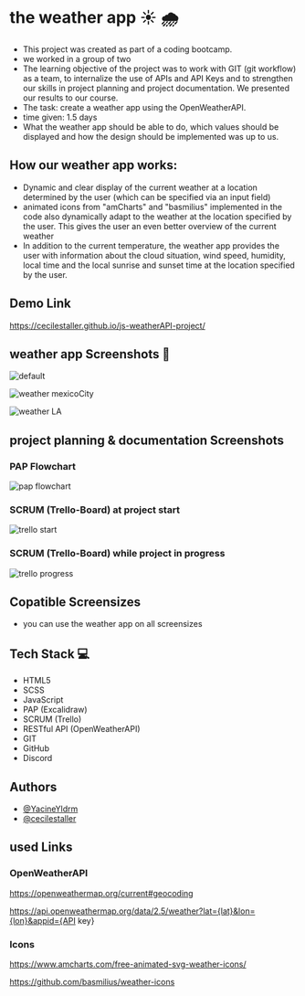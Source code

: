 # the weather app ☀️ 🌧️

- This project was created as part of a coding bootcamp.
- we worked in a group of two
- The learning objective of the project was to work with GIT (git workflow) as a team, to internalize the use of APIs and API Keys and to strengthen our skills in project planning and project documentation. We presented our results to our course.
- The task: create a weather app using the OpenWeatherAPI.
- time given: 1.5 days
- What the weather app should be able to do, which values should be displayed and how the design should be implemented was up to us.

## How our weather app works:

- Dynamic and clear display of the current weather at a location determined by the user (which can be specified via an input field)
- animated icons from "amCharts" and "basmilius" implemented in the code also dynamically adapt to the weather at the location specified by the user. This gives the user an even better overview of the current weather
- In addition to the current temperature, the weather app provides the user with information about the cloud situation, wind speed, humidity, local time and the local sunrise and sunset time at the location specified by the user.

## Demo Link

https://cecilestaller.github.io/js-weatherAPI-project/

## weather app Screenshots 📸

![default](./assets/img/default_sc.png)

![weather mexicoCity](./assets/img/mexico_city_sc.png)

![weather LA](./assets/img/LA_sc.png)

## project planning & documentation Screenshots

### PAP Flowchart

![pap flowchart](./assets/img/weatherApp_flowChart.png)

### SCRUM (Trello-Board) at project start

![trello start](./assets/img/weatherApp_project_starting.png)

### SCRUM (Trello-Board) while project in progress

![trello progress](./assets/img/weatherApp_project_in_progress.png)

## Copatible Screensizes

- you can use the weather app on all screensizes

## Tech Stack 💻

- HTML5
- SCSS
- JavaScript
- PAP (Excalidraw)
- SCRUM (Trello)
- RESTful API (OpenWeatherAPI)
- GIT
- GitHub
- Discord

## Authors

- [@YacineYldrm](https://github.com/YacineYldrm)
- [@cecilestaller](https://github.com/cecilestaller)

## used Links

### OpenWeatherAPI

https://openweathermap.org/current#geocoding

https://api.openweathermap.org/data/2.5/weather?lat={lat}&lon={lon}&appid={API key}

### Icons

https://www.amcharts.com/free-animated-svg-weather-icons/

https://github.com/basmilius/weather-icons
